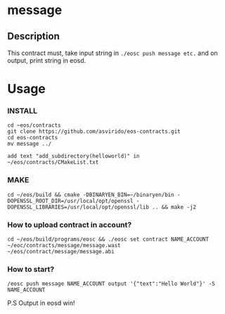 # message

## Description

This contract must, take input string in `./eosc push message etc.` and on output, print string in eosd.


# Usage

### INSTALL 

```
cd ~eos/contracts
git clone https://github.com/asvirido/eos-contracts.git
cd eos-contracts
mv message ../

add text "add_subdirectory(helloworld)" in ~/eos/contracts/CMakeList.txt

```
### MAKE

`
cd ~/eos/build && cmake -DBINARYEN_BIN=~/binaryen/bin -DOPENSSL_ROOT_DIR=/usr/local/opt/openssl -DOPENSSL_LIBRARIES=/usr/local/opt/openssl/lib .. && make -j2
`
### How to upload contract in account?
`
cd ~/eos/build/programs/eosc && ./eosc set contract NAME_ACCOUNT ~/eoc/contracts/message/message.wast ~/eos/contract/message/message.abi
`
### How to start?
`/eosc push message NAME_ACCOUNT output '{"text":"Hello World"}' -S NAME_ACCOUNT`

P.S
Output in eosd win!
